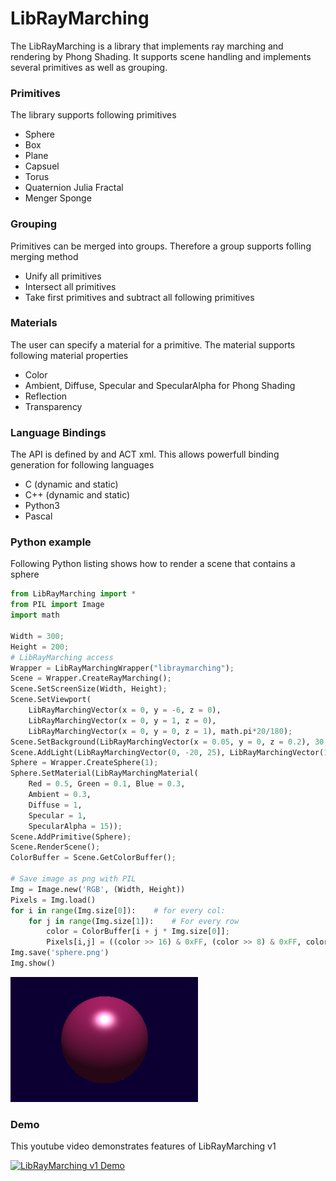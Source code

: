 # LibRayMarching
The LibRayMarching is a library that implements ray marching and rendering by Phong Shading. It supports scene handling and implements several primitives as well as grouping.

### Primitives
The library supports following primitives
- Sphere
- Box
- Plane
- Capsuel
- Torus
- Quaternion Julia Fractal
- Menger Sponge

### Grouping
Primitives can be merged into groups. Therefore a group supports folling merging method
- Unify all primitives
- Intersect all primitives
- Take first primitives and subtract all following primitives

### Materials
The user can specify a material for a primitive. The material supports following material properties
- Color
- Ambient, Diffuse, Specular and SpecularAlpha for Phong Shading
- Reflection
- Transparency

### Language Bindings
The API is defined by and ACT xml. This allows powerfull binding generation for following languages
- C (dynamic and static)
- C++ (dynamic and static)
- Python3
- Pascal

### Python example
Following Python listing shows how to render a scene that contains a sphere
```python
from LibRayMarching import *
from PIL import Image
import math

Width = 300;
Height = 200;
# LibRayMarching access
Wrapper = LibRayMarchingWrapper("libraymarching");
Scene = Wrapper.CreateRayMarching();
Scene.SetScreenSize(Width, Height);
Scene.SetViewport(
	LibRayMarchingVector(x = 0, y = -6, z = 0),
	LibRayMarchingVector(x = 0, y = 1, z = 0),
	LibRayMarchingVector(x = 0, y = 0, z = 1), math.pi*20/180);
Scene.SetBackground(LibRayMarchingVector(x = 0.05, y = 0, z = 0.2), 30, 40);
Scene.AddLight(LibRayMarchingVector(0, -20, 25), LibRayMarchingVector(1, 1, 1));
Sphere = Wrapper.CreateSphere(1);
Sphere.SetMaterial(LibRayMarchingMaterial(
	Red = 0.5, Green = 0.1, Blue = 0.3,
	Ambient = 0.3,
	Diffuse = 1,
	Specular = 1,
	SpecularAlpha = 15));
Scene.AddPrimitive(Sphere);
Scene.RenderScene();
ColorBuffer = Scene.GetColorBuffer();

# Save image as png with PIL
Img = Image.new('RGB', (Width, Height))
Pixels = Img.load()
for i in range(Img.size[0]):    # for every col:
	for j in range(Img.size[1]):    # For every row
		color = ColorBuffer[i + j * Img.size[0]];		
		Pixels[i,j] = ((color >> 16) & 0xFF, (color >> 8) & 0xFF, color & 0xFF) # set the colour accordingly
Img.save('sphere.png')
Img.show()
```

![](example/sphere.png)

### Demo

This youtube video demonstrates features of LibRayMarching v1

[![LibRayMarching v1 Demo](https://img.youtube.com/vi/yYpzFb8Q8nE/0.jpg)](https://www.youtube.com/watch?v=yYpzFb8Q8nE)